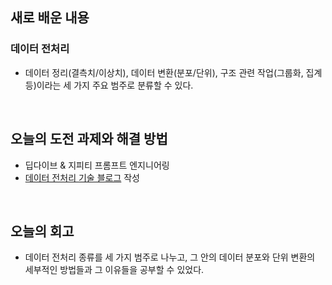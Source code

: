 ## 새로 배운 내용
### 데이터 전처리
- 데이터 정리(결측치/이상치), 데이터 변환(분포/단위), 구조 관련 작업(그룹화, 집계 등)이라는 세 가지 주요 범주로 분류할 수 있다. 
<br>

## 오늘의 도전 과제와 해결 방법
- 딥다이브 & 지피티 프롬프트 엔지니어링
- [데이터 전처리 기술 블로그](https://suin2history.tistory.com/entry/%EB%8D%B0%EC%9D%B4%ED%84%B0-%EB%B6%84%EC%84%9D-%EC%A0%84%EC%97%90-%EC%88%98%ED%96%89%ED%95%B4%EC%95%BC-%ED%95%98%EB%8A%94-%EC%A0%84%EC%B2%98%EB%A6%AC-%EA%B3%BC%EC%A0%95%EA%B3%BC-%EB%8D%B0%EC%9D%B4%ED%84%B0-%ED%92%88%EC%A7%88%EC%9D%84-%ED%96%A5%EC%83%81%EC%8B%9C%ED%82%A4%EB%8A%94-%EB%B0%A9%EB%B2%95) 작성
<br>

## 오늘의 회고
- 데이터 전처리 종류를 세 가지 범주로 나누고, 그 안의 데이터 분포와 단위 변환의 세부적인 방법들과 그 이유들을 공부할 수 있었다.
